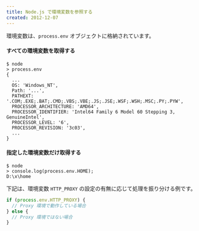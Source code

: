 ```yaml
---
title: Node.js で環境変数を参照する
created: 2012-12-07
---
```


環境変数は、`process.env` オブジェクトに格納されています。

#### すべての環境変数を取得する

```
$ node
> process.env
{
  ...
  OS: 'Windows_NT',
  Path: '...',
  PATHEXT: '.COM;.EXE;.BAT;.CMD;.VBS;.VBE;.JS;.JSE;.WSF;.WSH;.MSC;.PY;.PYW',
  PROCESSOR_ARCHITECTURE: 'AMD64',
  PROCESSOR_IDENTIFIER: 'Intel64 Family 6 Model 60 Stepping 3, GenuineIntel',
  PROCESSOR_LEVEL: '6',
  PROCESSOR_REVISION: '3c03',
  ...
}
```

#### 指定した環境変数だけ取得する

```
$ node
> console.log(process.env.HOME);
D:\x\home
```

下記は、環境変数 `HTTP_PROXY` の設定の有無に応じて処理を振り分ける例です。

```javascript
if (process.env.HTTP_PROXY) {
  // Proxy 環境で動作している場合
} else {
  // Proxy 環境ではない場合
}
```

